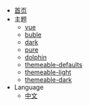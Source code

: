 * [首页](/)
* 主题
  <!-- 写一个主题切换真麻烦 -->
  * <a href="javascript:Theme.change('vue');" target="_self">vue</a>
  * <a href="javascript:Theme.change('buble');" target="_self">buble</a>
  * <a href="javascript:Theme.change('dark');" target="_self">dark</a>
  * <a href="javascript:Theme.change('pure');" target="_self">pure</a>
  * <a href="javascript:Theme.change('dolphin');" target="_self">dolphin</a>
  * <a href="javascript:Theme.change('themeable-defaults');" target="_self">themeable-defaults</a>
  * <a href="javascript:Theme.change('themeable-light');" target="_self">themeable-light</a>
  * <a href="javascript:Theme.change('themeable-dark');" target="_self">themeable-dark</a>
* Language
  * [中文](/)
  <!-- * [En](/en/) -->
